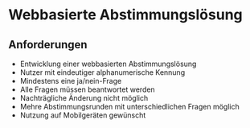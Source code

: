 # Webbasierte Abstimmungslösung

## Anforderungen

- Entwicklung einer webbasierten Abstimmungslösung
- Nutzer mit eindeutiger alphanumerische Kennung
- Mindestens eine ja/nein-Frage
- Alle Fragen müssen beantwortet werden
- Nachträgliche Änderung nicht möglich
- Mehre Abstimmungsrunden mit unterschiedlichen Fragen möglich
- Nutzung auf Mobilgeräten gewünscht

